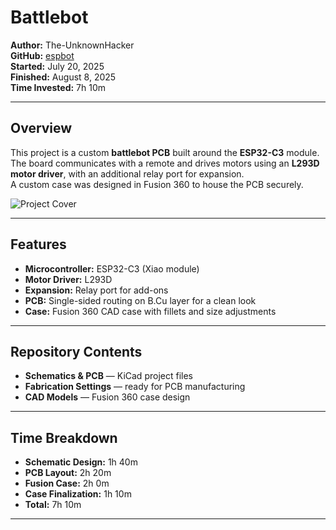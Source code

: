 # Battlebot

**Author:** The-UnknownHacker  
**GitHub:** [espbot](https://github.com/The-UnknownHacker/espbot)  
**Started:** July 20, 2025  
**Finished:** August 8, 2025  
**Time Invested:** 7h 10m  

---

## Overview

This project is a custom **battlebot PCB** built around the **ESP32-C3** module.  
The board communicates with a remote and drives motors using an **L293D motor driver**, with an additional relay port for expansion.  
A custom case was designed in Fusion 360 to house the PCB securely.  

![Project Cover](http://groundplane.hackclub.com/default_cover.png)

---

## Features

- **Microcontroller:** ESP32-C3 (Xiao module)  
- **Motor Driver:** L293D  
- **Expansion:** Relay port for add-ons  
- **PCB:** Single-sided routing on B.Cu layer for a clean look  
- **Case:** Fusion 360 CAD case with fillets and size adjustments  

---

## Repository Contents

- **Schematics & PCB** — KiCad project files  
- **Fabrication Settings** — ready for PCB manufacturing  
- **CAD Models** — Fusion 360 case design  

---

## Time Breakdown

- **Schematic Design:** 1h 40m  
- **PCB Layout:** 2h 20m  
- **Fusion Case:** 2h 0m  
- **Case Finalization:** 1h 10m  
- **Total:** 7h 10m  

---
